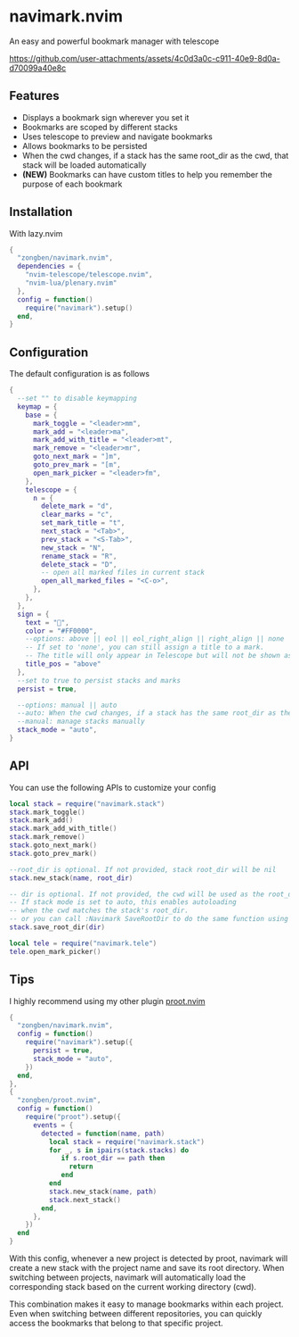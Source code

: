 # navimark.nvim

An easy and powerful bookmark manager with telescope

https://github.com/user-attachments/assets/4c0d3a0c-c911-40e9-8d0a-d70099a40e8c

## Features

- Displays a bookmark sign wherever you set it
- Bookmarks are scoped by different stacks
- Uses telescope to preview and navigate bookmarks
- Allows bookmarks to be persisted
- When the cwd changes, if a stack has the same root_dir as the cwd, that stack will be loaded automatically
- **(NEW)** Bookmarks can have custom titles to help you remember the purpose of each bookmark

## Installation

With lazy.nvim

```lua
{
  "zongben/navimark.nvim",
  dependencies = {
    "nvim-telescope/telescope.nvim",
    "nvim-lua/plenary.nvim"
  },
  config = function()
    require("navimark").setup()
  end,
}
```

## Configuration

The default configuration is as follows

```lua
{
  --set "" to disable keymapping
  keymap = {
    base = {
      mark_toggle = "<leader>mm",
      mark_add = "<leader>ma",
      mark_add_with_title = "<leader>mt",
      mark_remove = "<leader>mr",
      goto_next_mark = "]m",
      goto_prev_mark = "[m",
      open_mark_picker = "<leader>fm",
    },
    telescope = {
      n = {
        delete_mark = "d",
        clear_marks = "c",
        set_mark_title = "t",
        next_stack = "<Tab>",
        prev_stack = "<S-Tab>",
        new_stack = "N",
        rename_stack = "R",
        delete_stack = "D",
        -- open all marked files in current stack
        open_all_marked_files = "<C-o>", 
      },
    },
  },
  sign = {
    text = "",
    color = "#FF0000",
    --options: above || eol || eol_right_align || right_align || none
    -- If set to 'none', you can still assign a title to a mark.
    -- The title will only appear in Telescope but will not be shown as virt_text in the editor.
    title_pos = "above"
  },
  --set to true to persist stacks and marks
  persist = true,

  --options: manual || auto
  --auto: When the cwd changes, if a stack has the same root_dir as the cwd, that stack will be loaded automatically
  --manual: manage stacks manually
  stack_mode = "auto",
}
```

## API

You can use the following APIs to customize your config

```lua
local stack = require("navimark.stack")
stack.mark_toggle()
stack.mark_add()
stack.mark_add_with_title()
stack.mark_remove()
stack.goto_next_mark()
stack.goto_prev_mark()

--root_dir is optional. If not provided, stack root_dir will be nil
stack.new_stack(name, root_dir)

-- dir is optional. If not provided, the cwd will be used as the root_dir.
-- If stack mode is set to auto, this enables autoloading
-- when the cwd matches the stack's root_dir.
-- or you can call :Navimark SaveRootDir to do the same function using cwd as root_dir.
stack.save_root_dir(dir)

local tele = require("navimark.tele")
tele.open_mark_picker()
```

## Tips

I highly recommend using my other plugin [proot.nvim](https://github.com/zongben/proot.nvim)

```lua
{
  "zongben/navimark.nvim",
  config = function()
    require("navimark").setup({
      persist = true,
      stack_mode = "auto",
    })
  end,
},
{
  "zongben/proot.nvim",
  config = function()
    require("proot").setup({
      events = {
        detected = function(name, path)
          local stack = require("navimark.stack")
          for _, s in ipairs(stack.stacks) do
             if s.root_dir == path then
               return
             end
          end
          stack.new_stack(name, path)
          stack.next_stack()
        end,
      },
    })
  end
}
```

With this config, whenever a new project is detected by proot, navimark will create a new stack with the project name and save its root directory.
When switching between projects, navimark will automatically load the corresponding stack based on the current working directory (cwd).

This combination makes it easy to manage bookmarks within each project.
Even when switching between different repositories, you can quickly access the bookmarks that belong to that specific project.
